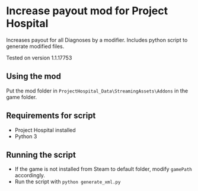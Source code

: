# Increase payout mod for Project Hospital
Increases payout for all Diagnoses by a modifier. Includes python script to generate modified files.

Tested on version 1.1.17753

## Using the mod
Put the mod folder in `ProjectHospital_Data\StreamingAssets\Addons` in the game folder.

## Requirements for script
- Project Hospital installed
- Python 3

## Running the script
- If the game is not installed from Steam to default folder, modify `gamePath` accordingly.
- Run the script with `python generate_xml.py`

